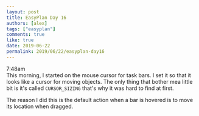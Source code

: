 ```yaml
---
layout: post
title: EasyPlan Day 16
authors: [alex]
tags: ["easyplan"]
comments: true
like: true
date: 2019-06-22
permalink: 2019/06/22/easyplan-day16
---
```

7:48am  
This morning, I started on the mouse cursor for task bars. I set it so that it looks like a cursor for moving objects. The only thing that bother mea little bit is it's called ```CURSOR_SIZING``` that's why it was hard to find at first.

The reason I did this is the default action when a bar is hovered is to move its location when dragged.
